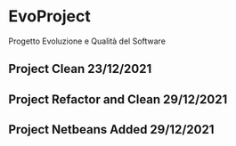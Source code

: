 # EvoProject
Progetto Evoluzione e Qualità del Software

## Project Clean 23/12/2021

## Project Refactor and Clean 29/12/2021

## Project Netbeans Added 29/12/2021

